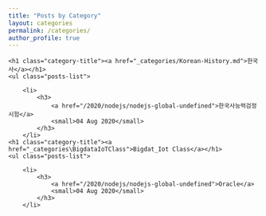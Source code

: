 ```yaml
---
title: "Posts by Category"
layout: categories
permalink: /categories/
author_profile: true
---
```



<div class="category-wrap">

    <h1 class="category-title"><a href="_categories/Korean-History.md">한국사</a></h1>
    <ul class="posts-list">
        
        <li>
            <h3>
                <a href="/2020/nodejs/nodejs-global-undefined">한국사능력검정시험</a>
                <small>04 Aug 2020</small>
            </h3>
        </li>
    <h1 class="category-title"><a href="_categories\BigdataIoTClass">Bigdat_Iot Class</a></h1>
    <ul class="posts-list">
        
        <li>
            <h3>
                <a href="/2020/nodejs/nodejs-global-undefined">Oracle</a>
                <small>04 Aug 2020</small>
            </h3>
        </li>
        
        
        
        